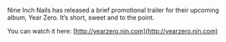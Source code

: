 Nine Inch Nails has released a brief promotional trailer for their upcoming album, Year Zero. It’s short, sweet and to the point.

You can watch it here: [http://yearzero.nin.com](http://yearzero.nin.com)